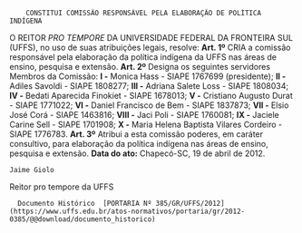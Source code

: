         CONSTITUI COMISSÃO RESPONSÁVEL PELA ELABORAÇÃO DE POLÍTICA INDÍGENA  

 O REITOR *PRO TEMPORE*  DA UNIVERSIDADE FEDERAL DA FRONTEIRA SUL (UFFS), no uso de suas atribuições legais, resolve:   **Art. 1º**  CRIA a comissão responsável pela elaboração da política indígena da UFFS nas áreas de ensino, pesquisa e extensão.   **Art. 2º**  Designa os seguintes servidores Membros da Comissão: **I -**  Monica Hass - SIAPE 1767699 (presidente); **II -**  Adiles Savoldi - SIAPE 1808277; **III -**  Adriana Salete Loss - SIAPE 1808034; **IV -**  Bedati Aparecida Finokiet - SIAPE 1678013; **V -**  Cristiano Augusto Durat - SIAPE 1771022; **VI -**  Daniel Francisco de Bem - SIAPE 1837873; **VII -**  Elsio José Corá - SIAPE 1463816; **VIII -**  Jaci Poli - SIAPE 1760081; **IX -**  Jaciele Carine Sell - SIAPE 1701908; **X -**  Maria Helena Baptista Vilares Cordeiro - SIAPE 1776783.   **Art. 3º**  Atribui a esta comissão poderes, em caráter consultivo, para elaboração da política indígena nas áreas de ensino, pesquisa e extensão.        **Data do ato:** Chapecó-SC, 19 de abril de 2012.   
 

    Jaime Giolo    
 Reitor pro tempore da UFFS 

      Documento Histórico  [PORTARIA Nº 385/GR/UFFS/2012](https://www.uffs.edu.br/atos-normativos/portaria/gr/2012-0385/@@download/documento_historico)     
      